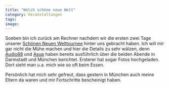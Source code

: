 ```yaml
---
title: "Welch schöne neue Welt"
category: Veranstaltungen
tags: 
image: 
---
```


Soeben bin ich zurück am Rechner nachdem wir die ersten zwei Tage unserer [Schönen Neuen Welttournee](http://www.the-groundzero.com/tag/snwt) hinter uns gebracht haben. Ich will mir gar nicht die Mühe machen und hier die Details zu sehr wälzen, denn [Audio88](http://blog.myspace.com/index.cfm?fuseaction=blog.view&friendID=43494454&blogID=298517450) und [Asup](http://www.the-groundzero.com/2007/08/12/snwt-theatron-muenchen/) haben bereits ausführlich über die beiden Abende in Darmstadt und München berichtet. Ersterer hat sogar Fotos hochgeladen. Dort sieht man u.a. mich wie so oft beim Essen.  

  

Persönlich hat mich sehr gefreut, dass gestern in München auch meine Eltern da waren und mir Fortschritte bescheinigt haben.